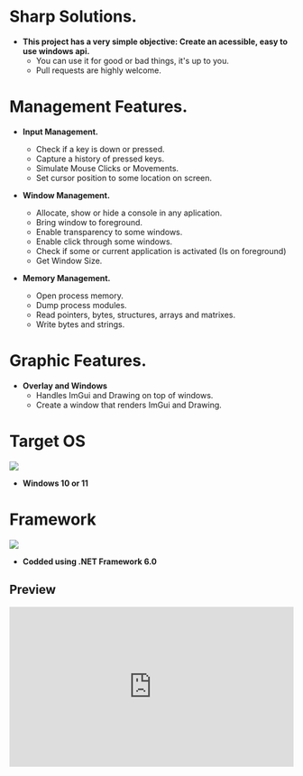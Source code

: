 # Sharp Solutions.

- <b>This project has a very simple objective: Create an acessible, easy to use windows api.</b>
    - You can use it for good or bad things, it's up to you.
    - Pull requests are highly welcome.

# Management Features.

- <b>Input Management.</b>
    - Check if a key is down or pressed.
    - Capture a history of pressed keys.
    - Simulate Mouse Clicks or Movements.
    - Set cursor position to some location on screen.

- <b>Window Management.</b>
    - Allocate, show or hide a console in any aplication.
    - Bring window to foreground.
    - Enable transparency to some windows.
    - Enable click through some windows.
    - Check if some or current application is activated (Is on foreground)
    - Get Window Size.

- <b>Memory Management.</b>
    - Open process memory.
    - Dump process modules.
    - Read pointers, bytes, structures, arrays and matrixes.
    - Write bytes and strings.

# Graphic Features.

- <b>Overlay and Windows</b>
    - Handles ImGui and Drawing on top of windows.
    - Create a window that renders ImGui and Drawing.

# Target OS

<img src="https://img.shields.io/badge/Windows-017AD7?style=for-the-badge&logo=windows&logoColor=white" />

- <b>Windows 10 or 11</b>

# Framework

<img src="https://img.shields.io/badge/.NET 6.0-5C2D91?style=for-the-badge&logo=csharp&logoColor=white" />

- <b>Codded using .NET Framework 6.0</b>

## Preview
<div style="width:100%;height:0px;position:relative;padding-bottom:56.250%;"><iframe src="https://streamable.com/e/e6be8z" frameborder="0" width="100%" height="100%" allowfullscreen style="width:100%;height:100%;position:absolute;left:0px;top:0px;overflow:hidden;"></iframe></div>
